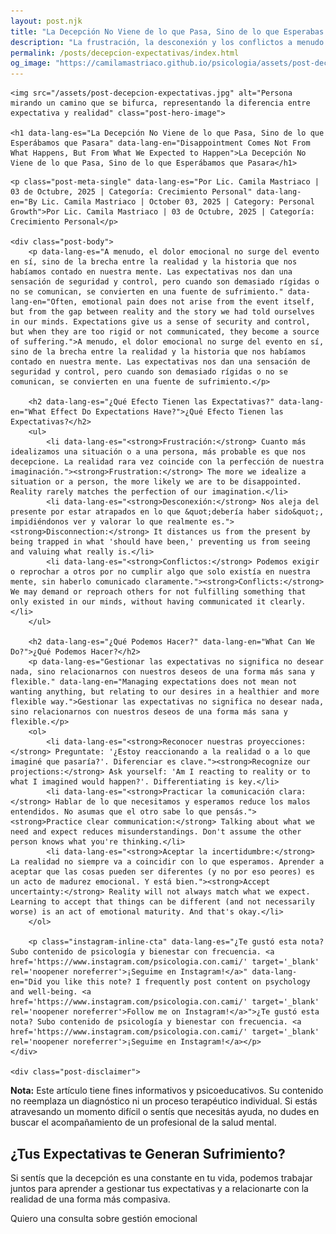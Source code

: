 ```yaml
---
layout: post.njk
title: "La Decepción No Viene de lo que Pasa, Sino de lo que Esperabas | Blog Camila Mastriaco"
description: "La frustración, la desconexión y los conflictos a menudo nacen de nuestras expectativas. Aprendé a gestionarlas para vivir con más aceptación y menos decepción."
permalink: /posts/decepcion-expectativas/index.html
og_image: "https://camilamastriaco.github.io/psicologia/assets/post-decepcion-expectativas.jpg"
---
```



    <img src="/assets/post-decepcion-expectativas.jpg" alt="Persona mirando un camino que se bifurca, representando la diferencia entre expectativa y realidad" class="post-hero-image">
    
    <h1 data-lang-es="La Decepción No Viene de lo que Pasa, Sino de lo que Esperábamos que Pasara" data-lang-en="Disappointment Comes Not From What Happens, But From What We Expected to Happen">La Decepción No Viene de lo que Pasa, Sino de lo que Esperábamos que Pasara</h1>
<div id="share-buttons-container"></div>

    <p class="post-meta-single" data-lang-es="Por Lic. Camila Mastriaco | 03 de Octubre, 2025 | Categoría: Crecimiento Personal" data-lang-en="By Lic. Camila Mastriaco | October 03, 2025 | Category: Personal Growth">Por Lic. Camila Mastriaco | 03 de Octubre, 2025 | Categoría: Crecimiento Personal</p>
    
    <div class="post-body">
        <p data-lang-es="A menudo, el dolor emocional no surge del evento en sí, sino de la brecha entre la realidad y la historia que nos habíamos contado en nuestra mente. Las expectativas nos dan una sensación de seguridad y control, pero cuando son demasiado rígidas o no se comunican, se convierten en una fuente de sufrimiento." data-lang-en="Often, emotional pain does not arise from the event itself, but from the gap between reality and the story we had told ourselves in our minds. Expectations give us a sense of security and control, but when they are too rigid or not communicated, they become a source of suffering.">A menudo, el dolor emocional no surge del evento en sí, sino de la brecha entre la realidad y la historia que nos habíamos contado en nuestra mente. Las expectativas nos dan una sensación de seguridad y control, pero cuando son demasiado rígidas o no se comunican, se convierten en una fuente de sufrimiento.</p>

        <h2 data-lang-es="¿Qué Efecto Tienen las Expectativas?" data-lang-en="What Effect Do Expectations Have?">¿Qué Efecto Tienen las Expectativas?</h2>
        <ul>
            <li data-lang-es="<strong>Frustración:</strong> Cuanto más idealizamos una situación o a una persona, más probable es que nos decepcione. La realidad rara vez coincide con la perfección de nuestra imaginación."><strong>Frustration:</strong> The more we idealize a situation or a person, the more likely we are to be disappointed. Reality rarely matches the perfection of our imagination.</li>
            <li data-lang-es="<strong>Desconexión:</strong> Nos aleja del presente por estar atrapados en lo que &quot;debería haber sido&quot;, impidiéndonos ver y valorar lo que realmente es."><strong>Disconnection:</strong> It distances us from the present by being trapped in what 'should have been,' preventing us from seeing and valuing what really is.</li>
            <li data-lang-es="<strong>Conflictos:</strong> Podemos exigir o reprochar a otros por no cumplir algo que solo existía en nuestra mente, sin haberlo comunicado claramente."><strong>Conflicts:</strong> We may demand or reproach others for not fulfilling something that only existed in our minds, without having communicated it clearly.</li>
        </ul>

        <h2 data-lang-es="¿Qué Podemos Hacer?" data-lang-en="What Can We Do?">¿Qué Podemos Hacer?</h2>
        <p data-lang-es="Gestionar las expectativas no significa no desear nada, sino relacionarnos con nuestros deseos de una forma más sana y flexible." data-lang-en="Managing expectations does not mean not wanting anything, but relating to our desires in a healthier and more flexible way.">Gestionar las expectativas no significa no desear nada, sino relacionarnos con nuestros deseos de una forma más sana y flexible.</p>
        <ol>
            <li data-lang-es="<strong>Reconocer nuestras proyecciones:</strong> Preguntate: '¿Estoy reaccionando a la realidad o a lo que imaginé que pasaría?'. Diferenciar es clave."><strong>Recognize our projections:</strong> Ask yourself: 'Am I reacting to reality or to what I imagined would happen?'. Differentiating is key.</li>
            <li data-lang-es="<strong>Practicar la comunicación clara:</strong> Hablar de lo que necesitamos y esperamos reduce los malos entendidos. No asumas que el otro sabe lo que pensás."><strong>Practice clear communication:</strong> Talking about what we need and expect reduces misunderstandings. Don't assume the other person knows what you're thinking.</li>
            <li data-lang-es="<strong>Aceptar la incertidumbre:</strong> La realidad no siempre va a coincidir con lo que esperamos. Aprender a aceptar que las cosas pueden ser diferentes (y no por eso peores) es un acto de madurez emocional. Y está bien."><strong>Accept uncertainty:</strong> Reality will not always match what we expect. Learning to accept that things can be different (and not necessarily worse) is an act of emotional maturity. And that's okay.</li>
        </ol>
        
        <p class="instagram-inline-cta" data-lang-es="¿Te gustó esta nota? Subo contenido de psicología y bienestar con frecuencia. <a href='https://www.instagram.com/psicologia.con.cami/' target='_blank' rel='noopener noreferrer'>¡Seguime en Instagram!</a>" data-lang-en="Did you like this note? I frequently post content on psychology and well-being. <a href='https://www.instagram.com/psicologia.con.cami/' target='_blank' rel='noopener noreferrer'>Follow me on Instagram!</a>">¿Te gustó esta nota? Subo contenido de psicología y bienestar con frecuencia. <a href='https://www.instagram.com/psicologia.con.cami/' target='_blank' rel='noopener noreferrer'>¡Seguime en Instagram!</a></p>
    </div>
    
    <div class="post-disclaimer">
<p data-lang-es="<strong>Nota:</strong> Este artículo tiene fines informativos y psicoeducativos. Su contenido no reemplaza un diagnóstico ni un proceso terapéutico individual. Si estás atravesando un momento difícil o sentís que necesitás ayuda, no dudes en buscar el acompañamiento de un profesional de la salud mental." data-lang-en="<strong>Disclaimer:</strong> This article is for informational and psychoeducational purposes only. It is not a substitute for a professional diagnosis or an individual therapeutic process. If you are going through a difficult time or feel you need help, do not hesitate to seek support from a mental health professional.">
<strong>Nota:</strong> Este artículo tiene fines informativos y psicoeducativos. Su contenido no reemplaza un diagnóstico ni un proceso terapéutico individual. Si estás atravesando un momento difícil o sentís que necesitás ayuda, no dudes en buscar el acompañamiento de un profesional de la salud mental.
</p>
</div>

<section id="cta-post" class="animate-on-scroll">
        <h2 data-lang-es="¿Tus Expectativas te Generan Sufrimiento?" data-lang-en="Do Your Expectations Cause You Suffering?">¿Tus Expectativas te Generan Sufrimiento?</h2>
        <p data-lang-es="Si sentís que la decepción es una constante en tu vida, podemos trabajar juntos para aprender a gestionar tus expectativas y a relacionarte con la realidad de una forma más compasiva." data-lang-en="If you feel that disappointment is a constant in your life, we can work together to learn to manage your expectations and relate to reality in a more compassionate way.">Si sentís que la decepción es una constante en tu vida, podemos trabajar juntos para aprender a gestionar tus expectativas y a relacionarte con la realidad de una forma más compasiva.</p>
        <a 
            class="btn whatsapp-trigger" 
            data-location="post_decepcion_cta" 
            target="_blank" 
            rel="noopener noreferrer" 
            data-lang-es="Quiero una consulta sobre gestión emocional" 
            data-lang-en="I want a consultation on emotional management" 
            data-whatsapp-es="Hola Camila, leí tu nota sobre la decepción y las expectativas y quisiera consultarte sobre las sesiones." 
            data-whatsapp-en="Hi Camila, I read your note about disappointment and expectations and would like to ask about the sessions." 
        >Quiero una consulta sobre gestión emocional</a>
    </section>
